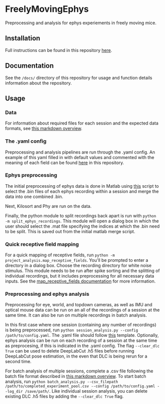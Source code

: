 # FreelyMovingEphys
Preprocessing and analysis for ephys experiements in freely moving mice.

## Installation
Full instructions can be found in this repository [here](/docs/installation.md).

## Documentation
See the `/docs/` directory of this repository for usage and function details information about the repository.

## Usage
### Data
For information about required files for each session and the expected data formats, see [this markdown overview](/docs/overview.md).

### The .yaml config
Preprocessing and analysis pipelines are run through the .yaml config. An example of this yaml filled in with default values and commented with the meaning of each field can be found [here](/example_configs/config.yaml) in this repository.

### Ephys preprocessing
The initial preprocessing of ephys data is done in Matlab using [this](/matlab/preprocessEphysData.m) script to select the .bin files of each ephys recording within a session and merge the data into one combined .bin.

Next, Kilosort and Phy are run on the data.

Finally, the python module to split recordings back apart is run with `python -m split_ephys_recordings`. This module will open a dialog box in which the user should select the .mat file specifying the indices at which the .bin need to be split. This is saved out from the initial matlab merge script.

### Quick receptive field mapping
For a quick mapping of receptive fields, run `python -m project_analysis.map_receptive_fields`. You'll be prompted to enter a directory in a dialog box. Choose the recording directory for white noise stimulus. This module needs to be run after spike sorting and the splitting of individual recordings, but it includes preprocessing for all necessary data inputs. See the [map_receptive_fields documentation](/docs/project_analysis/map_receptive_fields.md) for more information.

### Preprocessing and ephys analysis
Preprocessing for eye, world, and topdown cameras, as well as IMU and optical mouse data can be run on an all of the recordings of a session at the same time. It can also be run on multiple recordings in batch analysis.

In this first case where one session (containing any number of recordings) is being preprocessed, run `python session_analysis.py --config /path/to/config.yaml`. The .yaml file should follow [this](/example_configs/config.yaml) template. Optionally, ephys analysis can be run on each recording of a session at the same time as preprocesing, if this is indicated in the .yaml config. The flag `--clear_dlc True` can be used to delete DeepLabCut .h5 files before running DeepLabCut pose estimation, in the even that DLC is being rerun for a second time.

For batch analysis of multiple sessions, complete a .csv file following the batch file format described in [this markdown overview](/docs/overview.md).
To start batch analysis, run `python batch_analysis.py --csv_filepath /path/to/completed_experiment_pool.csv --config /path/to/config.yaml --log_dir /save/path/`. Like individual session analysis, you can delete existing DLC .h5 files by adding the `--clear_dlc True` flag.
